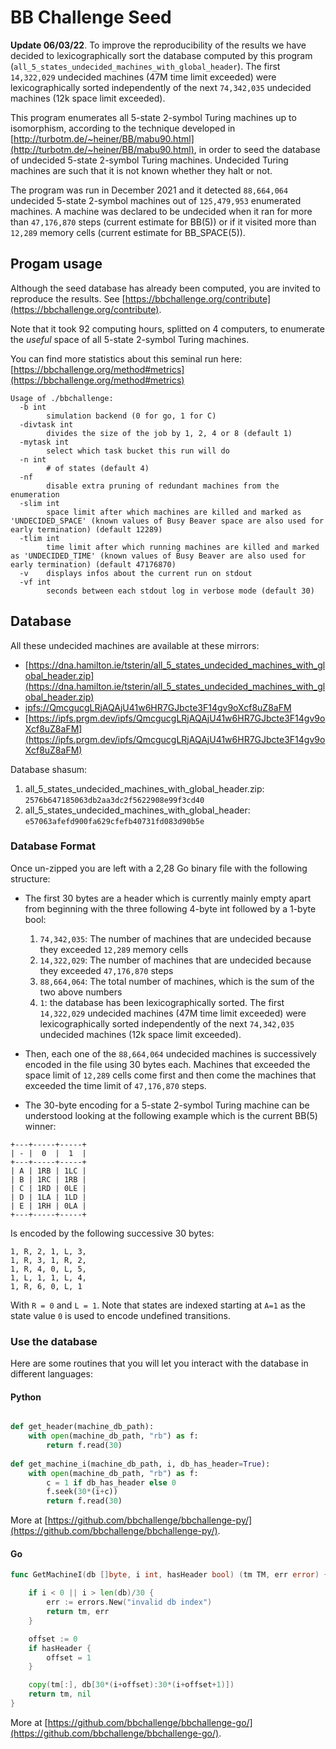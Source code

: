 # BB Challenge Seed

**Update 06/03/22**. To improve the reproducibility of the results we have decided to lexicographically sort the database computed by this program (`all_5_states_undecided_machines_with_global_header`). The first `14,322,029` undecided machines (47M time limit exceeded) were lexicographically sorted independently of the next `74,342,035` undecided machines (12k space limit exceeded). 

This program enumerates all 5-state 2-symbol Turing machines up to isomorphism, according to the technique developed in [http://turbotm.de/~heiner/BB/mabu90.html](http://turbotm.de/~heiner/BB/mabu90.html), in order to seed the database of undecided 5-state 2-symbol Turing machines. Undecided Turing machines are such that it is not known whether they halt or not.

The program was run in December 2021 and it detected `88,664,064` undecided 5-state 2-symbol machines out of `125,479,953` enumerated machines. A machine was declared to be undecided when it ran for more than `47,176,870` steps (current estimate for BB(5)) or if it visited more than `12,289` memory cells (current estimate for BB_SPACE(5)).

## Progam usage

Although the seed database has already been computed, you are invited to reproduce the results. See [https://bbchallenge.org/contribute](https://bbchallenge.org/contribute).

Note that it took 92 computing hours, splitted on 4 computers, to enumerate the *useful* space of all 5-state 2-symbol Turing machines. 

You can find more statistics about this seminal run here: [https://bbchallenge.org/method#metrics](https://bbchallenge.org/method#metrics)

```
Usage of ./bbchallenge:
  -b int
    	simulation backend (0 for go, 1 for C)
  -divtask int
    	divides the size of the job by 1, 2, 4 or 8 (default 1)
  -mytask int
    	select which task bucket this run will do
  -n int
    	# of states (default 4)
  -nf
    	disable extra pruning of redundant machines from the enumeration
  -slim int
    	space limit after which machines are killed and marked as 'UNDECIDED_SPACE' (known values of Busy Beaver space are also used for early termination) (default 12289)
  -tlim int
    	time limit after which running machines are killed and marked as 'UNDECIDED_TIME' (known values of Busy Beaver are also used for early termination) (default 47176870)
  -v	displays infos about the current run on stdout
  -vf int
    	seconds between each stdout log in verbose mode (default 30)
```

## Database

All these undecided machines are available at these mirrors: 

- [https://dna.hamilton.ie/tsterin/all_5_states_undecided_machines_with_global_header.zip](https://dna.hamilton.ie/tsterin/all_5_states_undecided_machines_with_global_header.zip)
- [ipfs://QmcgucgLRjAQAjU41w6HR7GJbcte3F14gv9oXcf8uZ8aFM](ipfs://QmcgucgLRjAQAjU41w6HR7GJbcte3F14gv9oXcf8uZ8aFM)
- [https://ipfs.prgm.dev/ipfs/QmcgucgLRjAQAjU41w6HR7GJbcte3F14gv9oXcf8uZ8aFM](https://ipfs.prgm.dev/ipfs/QmcgucgLRjAQAjU41w6HR7GJbcte3F14gv9oXcf8uZ8aFM)

Database shasum: 
  1. all_5_states_undecided_machines_with_global_header.zip: `2576b647185063db2aa3dc2f5622908e99f3cd40`
  2. all_5_states_undecided_machines_with_global_header: `e57063afefd900fa629cfefb40731fd083d90b5e`

### Database Format

Once un-zipped you are left with a 2,28 Go binary file with the following structure:

- The first 30 bytes are a header which is currently mainly empty apart from beginning with the three following 4-byte int followed by a 1-byte bool:
  1. `74,342,035`: The number of machines that are undecided because they exceeded `12,289` memory cells
  2. `14,322,029`: The number of machines that are undecided because they exceeded `47,176,870` steps
  3. `88,664,064`: The total number of machines, which is the sum of the two above numbers
  4. `1`: the database has been lexicographically sorted. The first `14,322,029` undecided machines (47M time limit exceeded) were lexicographically sorted independently of the next `74,342,035` undecided machines (12k space limit exceeded). 

- Then, each one of the `88,664,064` undecided machines is successively encoded in the file using 30 bytes each. Machines that exceeded the space limit of `12,289` cells come first and then come the machines that exceeded the time limit of `47,176,870` steps.
- The 30-byte encoding for a 5-state 2-symbol Turing machine can be understood looking at the following example which is the current BB(5) winner:

```
+---+-----+-----+
| - |  0  |  1  |
+---+-----+-----+
| A | 1RB | 1LC |
| B | 1RC | 1RB |
| C | 1RD | 0LE |
| D | 1LA | 1LD |
| E | 1RH | 0LA |
+---+-----+-----+
```

Is encoded by the following successive 30 bytes:

```
1, R, 2, 1, L, 3,
1, R, 3, 1, R, 2,
1, R, 4, 0, L, 5,
1, L, 1, 1, L, 4,
1, R, 6, 0, L, 1
```

With `R = 0` and `L = 1`. Note that states are indexed starting at `A=1` as the state value `0` is used to encode undefined transitions.

### Use the database

Here are some routines that you will let you interact with the database in different languages:

#### Python

```python

def get_header(machine_db_path):
    with open(machine_db_path, "rb") as f:
        return f.read(30)
        
def get_machine_i(machine_db_path, i, db_has_header=True):
    with open(machine_db_path, "rb") as f:
        c = 1 if db_has_header else 0
        f.seek(30*(i+c))
        return f.read(30)
```

More at [https://github.com/bbchallenge/bbchallenge-py/](https://github.com/bbchallenge/bbchallenge-py/).

#### Go

```go
func GetMachineI(db []byte, i int, hasHeader bool) (tm TM, err error) {

	if i < 0 || i > len(db)/30 {
		err := errors.New("invalid db index")
		return tm, err
	}

	offset := 0
	if hasHeader {
		offset = 1
	}

	copy(tm[:], db[30*(i+offset):30*(i+offset+1)])
	return tm, nil
}
```

More at [https://github.com/bbchallenge/bbchallenge-go/](https://github.com/bbchallenge/bbchallenge-go/).
